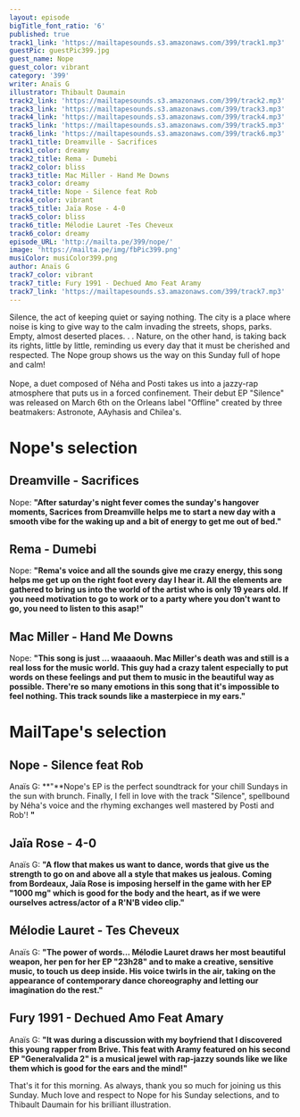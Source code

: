 ```yaml
---
layout: episode
bigTitle_font_ratio: '6'
published: true
track1_link: 'https://mailtapesounds.s3.amazonaws.com/399/track1.mp3'
guestPic: guestPic399.jpg
guest_name: Nope
guest_color: vibrant
category: '399'
writer: Anaïs G
illustrator: Thibault Daumain
track2_link: 'https://mailtapesounds.s3.amazonaws.com/399/track2.mp3'
track3_link: 'https://mailtapesounds.s3.amazonaws.com/399/track3.mp3'
track4_link: 'https://mailtapesounds.s3.amazonaws.com/399/track4.mp3'
track5_link: 'https://mailtapesounds.s3.amazonaws.com/399/track5.mp3'
track6_link: 'https://mailtapesounds.s3.amazonaws.com/399/track6.mp3'
track1_title: Dreamville - Sacrifices
track1_color: dreamy
track2_title: Rema - Dumebi
track2_color: bliss
track3_title: Mac Miller - Hand Me Downs
track3_color: dreamy
track4_title: Nope - Silence feat Rob
track4_color: vibrant
track5_title: Jaïa Rose - 4-0
track5_color: bliss
track6_title: Mélodie Lauret -Tes Cheveux
track6_color: dreamy
episode_URL: 'http://mailta.pe/399/nope/'
image: 'https://mailta.pe/img/fbPic399.png'
musiColor: musiColor399.png
author: Anaïs G
track7_color: vibrant
track7_title: Fury 1991 - Dechued Amo Feat Aramy
track7_link: 'https://mailtapesounds.s3.amazonaws.com/399/track7.mp3'
---
```

<p id="introduction">Silence, the act of keeping quiet or saying nothing. The city is a place where noise is king to give way to the calm invading the streets, shops, parks. Empty, almost deserted places. . . Nature, on the other hand, is taking back its rights, little by little, reminding us every day that it must be cherished and respected. The Nope group shows us the way on this Sunday full of hope and calm!
<br><br>
Nope, a duet composed of Néha and Posti takes us into a jazzy-rap atmosphere that puts us in a forced confinement. Their debut EP "Silence" was released on March 6th on the Orleans label "Offline" created by three beatmakers: Astronote, AAyhasis and Chilea's.
</p>


# Nope's selection

## Dreamville - Sacrifices
Nope: **"**After saturday's night fever comes the sunday's hangover moments, Sacrices from Dreamville helps me to start a new day with a smooth vibe for the waking up and a bit of energy to get me out of bed.**"**

## Rema - Dumebi
Nope: **"**Rema's voice and all the sounds give me crazy energy, this song helps me get up on the right foot every day I hear it. All the elements are gathered to bring us into the world of the artist who is only 19 years old. If you need motivation to go to work or to a party where you don't want to go, you need to listen to this asap!**"**

## Mac Miller - Hand Me Downs
Nope: **"**This song is just ... waaaaouh. Mac Miller's death was and still is a real loss for the music world. This guy had a crazy talent especially to put words on these feelings and put them to music in the beautiful way as possible. There're so many emotions in this song that it's impossible to feel nothing. This track sounds like a masterpiece in my ears.**"**


# MailTape's selection

## Nope - Silence feat Rob
Anaïs G: **"**Nope's EP is the perfect soundtrack for your chill Sundays in the sun with brunch. Finally, I fell in love with the track "Silence", spellbound by Néha's voice and the rhyming exchanges well mastered by Posti and Rob'! **"**

## Jaïa Rose - 4-0
Anaïs G: **"**A flow that makes us want to dance, words that give us the strength to go on and above all a style that makes us jealous. Coming from Bordeaux, Jaïa Rose is imposing herself in the game with her EP "1000 mg" which is good for the body and the heart, as if we were ourselves actress/actor of a R'N'B video clip.**"**

## Mélodie Lauret - Tes Cheveux
Anaïs G: **"**The power of words... Mélodie Lauret draws her most beautiful weapon, her pen for her EP "23h28" and to make a creative, sensitive music, to touch us deep inside. His voice twirls in the air, taking on the appearance of contemporary dance choreography and letting our imagination do the rest.**"**

## Fury 1991 - Dechued Amo Feat Amary
Anaïs G: **"**It was during a discussion with my boyfriend that I discovered this young rapper from Brive. This feat with Aramy featured on his second EP "Generalvalida 2" is a musical jewel with rap-jazzy sounds like we like them which is good for the ears and the mind!**"**


<p id="outroduction">That's it for this morning. As always, thank you so much for joining us this Sunday. Much love and respect to Nope for his Sunday selections, and to Thibault Daumain for his brilliant illustration.</p>
